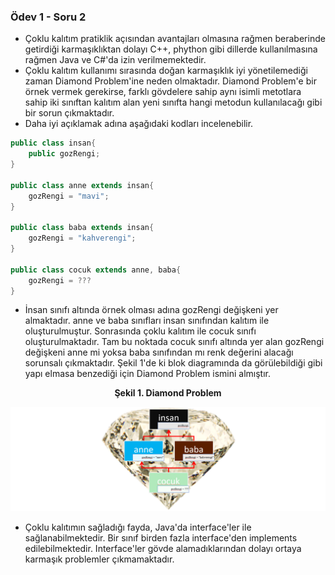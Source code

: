 ### Ödev 1 - Soru 2

- Çoklu kalıtım pratiklik açısından avantajları olmasına rağmen beraberinde getirdiği karmaşıklıktan dolayı C++, phython gibi dillerde kullanılmasına rağmen Java ve C#'da izin verilmemektedir.
- Çoklu kalıtım kullanımı sırasında doğan karmaşıklık iyi yönetilemediği zaman Diamond Problem'ine neden olmaktadır. Diamond Problem'e bir örnek vermek gerekirse, farklı gövdelere sahip aynı isimli metotlara sahip iki sınıftan kalıtım alan yeni sınıfta hangi metodun kullanılacağı gibi bir sorun çıkmaktadır. 
- Daha iyi açıklamak adına aşağıdaki kodları incelenebilir.



```java
public class insan{
	public gozRengi;
}

public class anne extends insan{
	gozRengi = "mavi";
}

public class baba extends insan{
	gozRengi = "kahverengi";
}

public class cocuk extends anne, baba{
	gozRengi = ???
}
```



- İnsan sınıfı altında örnek olması adına gozRengi değişkeni yer almaktadır. anne ve baba sınıfları insan sınıfından kalıtım ile oluşturulmuştur. Sonrasında çoklu kalıtım ile cocuk sınıfı oluşturulmaktadır. Tam bu noktada cocuk sınıfı altında yer alan gozRengi değişkeni anne mi yoksa baba sınıfından mı renk değerini alacağı sorunsalı çıkmaktadır. Şekil 1'de ki blok diagramında da görülebildiği gibi yapı elmasa benzediği için Diamond Problem ismini almıştır.



<center><b>Şekil 1. Diamond Problem</b></center>

![elmasProblemi](https://github.com/Hepsiemlak-Java-Spring-Bootcamp/hepsiemlak-java-spring-bootcamp-hw1-TacettinUtkuSuer/blob/main/odev01/odev01soru02/sekiller/elmasProblemi.PNG)



- Çoklu kalıtımın sağladığı fayda, Java'da interface'ler ile sağlanabilmektedir. Bir sınıf birden fazla interface'den implements edilebilmektedir. Interface'ler gövde alamadıklarından dolayı ortaya karmaşık problemler çıkmamaktadır.

